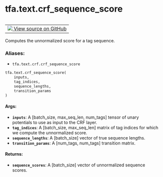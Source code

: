 <div itemscope itemtype="http://developers.google.com/ReferenceObject">
<meta itemprop="name" content="tfa.text.crf_sequence_score" />
<meta itemprop="path" content="Stable" />
</div>

# tfa.text.crf_sequence_score


<table class="tfo-notebook-buttons tfo-api" align="left">

<td>
  <a target="_blank" href="https://github.com/tensorflow/addons/tree/r0.5/tensorflow_addons/text/crf.py#L27-L68">
    <img src="https://www.tensorflow.org/images/GitHub-Mark-32px.png" />
    View source on GitHub
  </a>
</td></table>



Computes the unnormalized score for a tag sequence.

### Aliases:

* `tfa.text.crf.crf_sequence_score`


``` python
tfa.text.crf_sequence_score(
    inputs,
    tag_indices,
    sequence_lengths,
    transition_params
)
```



<!-- Placeholder for "Used in" -->


#### Args:


* <b>`inputs`</b>: A [batch_size, max_seq_len, num_tags] tensor of unary potentials
    to use as input to the CRF layer.
* <b>`tag_indices`</b>: A [batch_size, max_seq_len] matrix of tag indices for which
    we compute the unnormalized score.
* <b>`sequence_lengths`</b>: A [batch_size] vector of true sequence lengths.
* <b>`transition_params`</b>: A [num_tags, num_tags] transition matrix.

#### Returns:


* <b>`sequence_scores`</b>: A [batch_size] vector of unnormalized sequence scores.